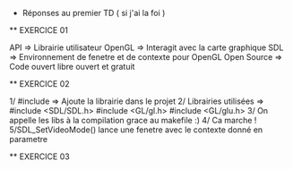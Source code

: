 * Réponses au premier TD ( si j'ai la foi )

** EXERCICE 01

API => Librairie utilisateur
OpenGL => Interagit avec la carte graphique
SDL => Environnement de fenetre et de contexte pour OpenGL
Open Source => Code ouvert libre ouvert et gratuit

** EXERCICE 02

1/ #include => Ajoute la librairie dans le projet
2/ Librairies utilisées => 
		#include <SDL/SDL.h>
		#include <GL/gl.h>
		#include <GL/glu.h>
3/ On appelle les libs à la compilation grace au makefile :)
4/ Ca marche !
5/SDL_SetVideoMode() lance une fenetre avec le contexte donné en parametre

** EXERCICE 03

